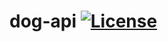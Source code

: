 # dog-api [![License](https://img.shields.io/github/license/TofuOfficial/DOGAPI.svg)](https://github.com/TofuOfficial/DOGAPI/blob/master/LICENSE)

